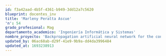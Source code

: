 ```yaml
---
id: f3a42aad-4b5f-4361-b949-3dd12a7c5620
blueprint: docentes_inv
title: 'Marleny Peralta Ascue'
'n': 54
grado_profesional: Mag
departamento_academico: 'Ingeniería Informática y Sistemas'
nombre_proyecto: 'Backpropagation artificial neural network for the control of an autonomous Android,Red neuronal artificial backpropagation para el control de un Androide autnomo'
updated_by: 06ac68ab-d29f-41e9-9b9a-dd4da3996484
updated_at: 1693238913
---
```

